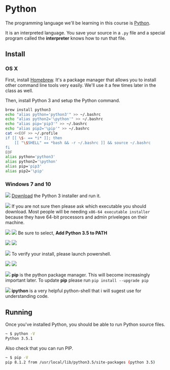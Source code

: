 # Python

The programming language we'll be learning in this course is [Python](https://www.python.org).

It is an interpreted language.
You save your source in a `.py` file and a special program called the **interpreter** knows how to run that file.

## Install

### OS X

First, install [Homebrew](http://brew.sh).
It's a package manager that allows you to install other command line tools very easily.
We'll use it a few times later in the class as well.

Then, install Python 3 and setup the Python command.

```bash
brew install python3
echo "alias python='python3'" >> ~/.bashrc
echo "alias python2='\python'" >> ~/.bashrc
echo "alias pip='pip3'" >> ~/.bashrc
echo "alias pip2='\pip'" >> ~/.bashrc
cat <<EOF >> ~/.profile
if [[ \$- == *i* ]]; then
    [[ "\$SHELL" == *bash && -r ~/.bashrc ]] && source ~/.bashrc
fi
EOF
alias python='python3'
alias python2='\python'
alias pip='pip3'
alias pip2='\pip'
```

### Windows 7 and 10

![](py.images/0000.png)
[Download](https://www.python.org/downloads/) the Python 3 installer and run it.

![](py.images/0001.png)
If you are not sure then please ask which executable you should download. Most people will be needing `x86-64 executable installer` because they have 64-bit processors and admin priveleges on their machine.

![](py.images/0002.png)
![](py.images/0003.png)
Be sure to select, **Add Python 3.5 to PATH**

![](py.images/0004.png)
![](py.images/0005.png)

![](py.images/0006.png)
To verify your install, please launch powershell.

![](py.images/0007.png)
![](py.images/0008.png)

![](py.images/0009.png)
**pip** is the python package manager. This will become increasingly important later. To update **pip** please run `pip install --upgrade pip`

![](py.images/0012.png)
**ipython** is a very helpful python-shell that i will sugest use for understanding code.

## Running

Once you've installed Python, you should be able to run Python source files.

```bash
~ $ python -V
Python 3.5.1
```

Also check that you can run PIP.

```bash
~ $ pip -V
pip 8.1.2 from /usr/local/lib/python3.5/site-packages (python 3.5)
```
